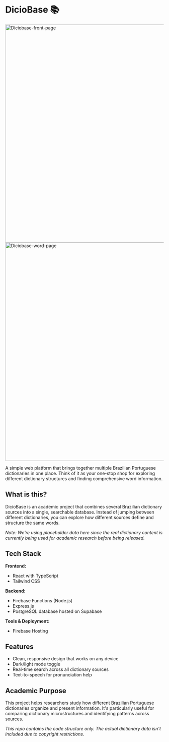 # DicioBase 📚
<img width="1209" height="691" alt="Diciobase-front-page" src="https://github.com/user-attachments/assets/c3a30f06-dc36-4d19-aaf8-c7ea28c3b377" />

<img width="1208" height="693" alt="Diciobase-word-page" src="https://github.com/user-attachments/assets/b1691b0d-7881-4dda-a308-59bb58427289" />


A simple web platform that brings together multiple Brazilian Portuguese dictionaries in one place. Think of it as your one-stop shop for exploring different dictionary structures and finding comprehensive word information.

## What is this?

DicioBase is an academic project that combines several Brazilian dictionary sources into a single, searchable database. Instead of jumping between different dictionaries, you can explore how different sources define and structure the same words.

*Note: We're using placeholder data here since the real dictionary content is currently being used for academic research before being released.*

## Tech Stack

**Frontend:**
- React with TypeScript
- Tailwind CSS

**Backend:**
- Firebase Functions (Node.js)
- Express.js 
- PostgreSQL database hosted on Supabase

**Tools & Deployment:**
- Firebase Hosting
## Features
- Clean, responsive design that works on any device
- Dark/light mode toggle
- Real-time search across all dictionary sources
- Text-to-speech for pronunciation help
  

## Academic Purpose

This project helps researchers study how different Brazilian Portuguese dictionaries organize and present information. It's particularly useful for comparing dictionary microstructures and identifying patterns across sources.

*This repo contains the code structure only. The actual dictionary data isn't included due to copyright restrictions.*
